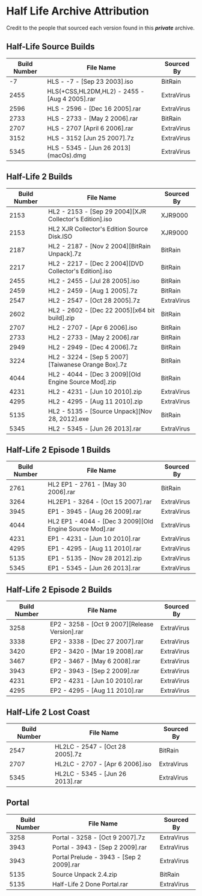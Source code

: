 # Half Life Archive Attribution
Credit to the people that sourced each version found in this ***private*** archive.

## Half-Life Source Builds
| Build Number | File Name | Sourced By |
|--|--|--|
| -7 | HLS - -7 - [Sep 23 2003].iso | BitRain |
| 2455 | HLS(+CSS,HL2DM,HL2) - 2455 - [Aug 4 2005].rar | ExtraVirus |
| 2596 | HLS - 2596 - [Dec 16 2005].rar | ExtraVirus |
| 2733 | HLS - 2733 - [May 2 2006].rar | BitRain |
| 2707 | HLS - 2707 [April 6 2006].rar | ExtraVirus |
| 3152 | HLS - 3152 [Jun 25 2007].7z | ExtraVirus |
| 5345 | HLS - 5345 - [Jun 26 2013] (macOs).dmg| ExtraVirus |

## Half-Life 2 Builds
| Build Number | File Name | Sourced By |
|--|--|--|
| 2153 | HL2 - 2153 - [Sep 29 2004][XJR Collector's Edition].iso | XJR9000 |
| 2153 | HL2 XJR Collector's Edition Source Disk.ISO | XJR9000 |
| 2187 | HL2 - 2187 - [Nov 2 2004][BitRain Unpack].7z | BitRain |
| 2217 | HL2 - 2217 - [Dec  2 2004][DVD Collector's Edition].iso | BitRain |
| 2455 | HL2 - 2455 - [Jul  28 2005].iso | BitRain |
| 2459 | HL2 - 2459 - [Aug 1 2005].7z | BitRain |
| 2547 | HL2 - 2547 - [Oct 28 2005].7z | ExtraVirus |
| 2602 | HL2 - 2602 - [Dec 22 2005][x64 bit build].zip | BitRain |
| 2707 | HL2 - 2707 - [Apr 6 2006].iso | BitRain |
| 2733 | HL2 - 2733 - [May 2 2006].rar | BitRain |
| 2949 | HL2 - 2949 - [Dec  4 2006].7z | BitRain |
| 3224 | HL2 - 3224 - [Sep  5 2007][Taiwanese Orange Box].7z | BitRain |
| 4044 | HL2 - 4044 - [Dec  3 2009][Old Engine Source Mod].zip | BitRain |
| 4231 | HL2 - 4231 - [Jun 10 2010].zip | ExtraVirus |
| 4295 | HL2 - 4295 - [Aug 11 2010].zip | ExtraVirus |
| 5135 | HL2 - 5135 - [Source Unpack][Nov 28, 2012].exe | BitRain |
| 5345 | HL2 - 5345 - [Jun 26 2013].rar | ExtraVirus |

## Half-Life 2 Episode 1 Builds
| Build Number | File Name | Sourced By |
|--|--|--|
| 2761 | HL2 EP1 - 2761 - [May 30 2006].rar | BitRain |
| 3264 | HL2EP1 - 3264 - [Oct 15 2007].rar | ExtraVirus |
| 3945 | EP1 - 3945 - [Aug 26 2009].rar | ExtraVirus |
| 4044 | HL2 EP1 - 4044 - [Dec 3 2009][Old Engine Source Mod].rar | ExtraVirus |
| 4231 | EP1 - 4231 - [Jun 10 2010].rar | ExtraVirus |
| 4295 | EP1 - 4295 - [Aug 11 2010].rar | ExtraVirus |
| 5135 | EP1 - 5135 - [Nov 28 2012].zip | ExtraVirus |
| 5345 | EP1 - 5345 - [Jun 26 2013].rar | ExtraVirus |

## Half-Life 2 Episode 2 Builds
| Build Number | File Name | Sourced By |
|--|--|--|
| 3258 | EP2 - 3258 - [Oct 9 2007][Release Version].rar | ExtraVirus |
| 3338 | EP2 - 3338 - [Dec 27 2007].rar | ExtraVirus |
| 3420 | EP2 - 3420 - [Mar 19 2008].rar | ExtraVirus |
| 3467 | EP2 - 3467 - [May 6 2008].rar | ExtraVirus |
| 3943 | EP2 - 3943 - [Sep 2 2009].rar | ExtraVirus |
| 4231 | EP2 - 4231 - [Jun 10 2010].rar | ExtraVirus |
| 4295 | EP2 - 4295 - [Aug 11 2010].rar | ExtraVirus |

## Half-Life 2 Lost Coast
| Build Number | File Name | Sourced By |
|--|--|--|
| 2547 | HL2LC - 2547 - [Oct 28 2005].7z | BitRain |
| 2707 | HL2LC - 2707 - [Apr 6 2006].iso | ExtraVirus |
| 5345 | HL2LC - 5345 - [Jun 26 2013].rar | ExtraVirus |

## Portal
| Build Number | File Name | Sourced By |
|--|--|--|
| 3258 | Portal - 3258 - [Oct 9 2007].7z | ExtraVirus |
| 3943 | Portal - 3943 - [Sep 2 2009].rar | ExtraVirus |
| 3943 | Portal Prelude - 3943 - [Sep 2 2009].rar | ExtraVirus |
| 5135 | Source Unpack 2.4.zip | BitRain |
| 5135 | Half-Life 2 Done Portal.rar | ExtraVirus |
